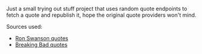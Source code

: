 Just a small trying out stuff project that uses random quote endpoints to fetch
a quote and republish it, hope the original quote providers won't mind.

Sources used:
- [Ron Swanson quotes](link:https://github.com/jamesseanwright/ron-swanson-quotes)
- [Breaking Bad quotes](link:https://github.com/shevabam/breaking-bad-quotes)


